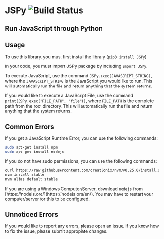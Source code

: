 # JSPy ![Build Status](https://travis-ci.org/rithik/JSPy.svg?branch=master)

## Run JavaScript through Python

## Usage

To use this library, you must first install the library (`pip3 install JSPy`)

In your code, you must import JSPy package by including `import JSPy`.

To execute JavaScript, use the command `JSPy.exec(JAVASCRIPT_STRING)`, where the `JAVASCRIPT_STRING` is the JavaScript you would like to run. This will automatically run the file and return anything that the system returns.

If you would like to execute a JavaScript File, use the command `print(JSPy.exec("FILE_PATH", "file"))`, where `FILE_PATH` is the complete path from the root directory. This will automatically run the file and return anything that the system returns.

## Common Errors

If you get a JavaScript Runtime Error, you can use the following commands:
```bash
sudo apt-get install npm
sudo apt-get install nodejs
```

If you do not have sudo permissions, you can use the following commands: 
```bash
curl https://raw.githubusercontent.com/creationix/nvm/v0.25.0/install.sh | bash
nvm install stable
nvm alias default stable
```

If you are using a Windows Computer/Server, download `nodejs` from [https://nodejs.org/](https://nodejs.org/en/). You may have to restart your computer/server for this to be configured.

## Unnoticed Errors

If you would like to report any errors, please open an issue. If you know how to fix the issue, please submit appropiate changes.
